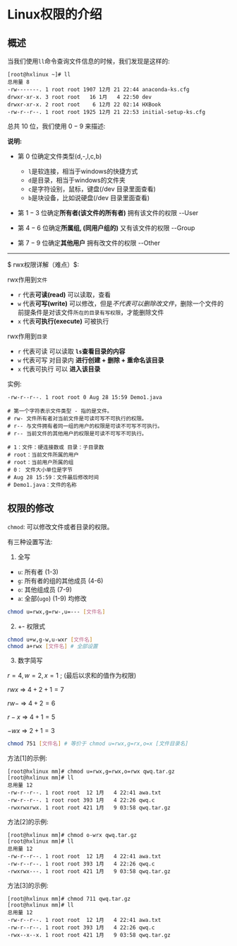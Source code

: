 # Linux权限的介绍
## 概述
当我们使用`ll`命令查询文件信息的时候，我们发现是这样的:

```Shell
[root@hxlinux ~]# ll
总用量 8
-rw-------. 1 root root 1907 12月 21 22:44 anaconda-ks.cfg
drwxr-xr-x. 3 root root   16 1月   4 22:50 dev
drwxr-xr-x. 2 root root    6 12月 22 02:14 HXBook
-rw-r--r--. 1 root root 1925 12月 21 22:53 initial-setup-ks.cfg
```

总共 $10$ 位，我们使用 $0-9$ 来描述:

**说明:**

- 第 $0$ 位确定文件类型(d,-,l,c,b)
  - `l`是软连接，相当于windows的快捷方式
  - `d`是目录，相当于windows的文件夹
  - `c`是字符设别，鼠标，键盘(/dev 目录里面查看)
  - `b`是块设备，比如说硬盘(/dev 目录里面查看)
    
- 第 $1-3$ 位确定**所有者(该文件的所有者)** 拥有该文件的权限 --User
- 第 $4-6$ 位确定**所属组, (同用户组的)** 又有该文件的权限 --Group
- 第 $7-9$ 位确定**其他用户** 拥有改文件的权限 --Other

---

$ rwx权限详解（难点）$:

rwx作用到`文件`
- `r` 代表**可读(read)** 可以读取，查看
- `w` 代表**可写(write)** 可以修改，但是*不代表可以删除改文件*，删除一个文件的前提条件是对该文件`所在的目录有写权限`，才能删除文件
- `x` 代表**可执行(execute)** 可被执行

rwx作用到`目录`
- `r` 代表可读 可以读取 **`ls`查看目录的内容**
- `w` 代表可写 对目录内 **进行创建 + 删除 + 重命名该目录**
- `x` 代表可执行 可以 **进入该目录**

实例:
```Shell 
-rw-r--r--. 1 root root 0 Aug 28 15:59 Demo1.java

# 第一个字符表示文件类型 - 指的是文件。
# rw- 文件所有者对当前文件是可读可写不可执行的权限。
# r-- 与文件拥有者同一组的用户的权限是可读不可写不可执行。
# r-- 当前文件的其他用户的权限是可读不可写不可执行。

# 1：文件：硬连接数或 目录：子目录数
# root：当前文件所属的用户
# root：当前用户所属的组
# 0： 文件大小单位是字节
# Aug 28 15:59：文件最后修改时间
# Demo1.java：文件的名称
```

## 权限的修改

`chmod`: 可以修改文件或者目录的权限。

有三种设置写法:
1. 全写

- `u`: 所有者 (1-3)
- `g`: 所有者的组的其他成员 (4-6)
- `o`: 其他组成员 (7-9)
- `a`: 全部(`ugo`) (1-9) 均修改

```Bash
chmod u=rwx,g=rw-,u=--- [文件名]
```

2. +- 权限式

```Bash
chmod u+w,g-w,u-wxr [文件名]
chmod a+rwx [文件名] # 全部设置
```

3. 数字简写

$r=4,w=2,x=1$ ; (最后以求和的值作为权限)

$rwx$ => $4+2+1=7$ 

$rw-$ => $4+2=6$

$r-x$ => $4+1=5$

$-wx$ => $2+1=3$

```Bash
chmod 751 [文件名] # 等价于 chmod u=rwx,g=rx,o=x [文件目录名]
```

方法[1]的示例:
```Shell
[root@hxlinux mm]# chmod u=rwx,g=rwx,o=rwx qwq.tar.gz 
[root@hxlinux mm]# ll
总用量 12
-rw-r--r--. 1 root root  12 1月   4 22:41 awa.txt
-rw-r--r--. 1 root root 393 1月   4 22:26 qwq.c
-rwxrwxrwx. 1 root root 421 1月   9 03:58 qwq.tar.gz
```

方法[2]的示例:
```Shell
[root@hxlinux mm]# chmod o-wrx qwq.tar.gz 
[root@hxlinux mm]# ll
总用量 12
-rw-r--r--. 1 root root  12 1月   4 22:41 awa.txt
-rw-r--r--. 1 root root 393 1月   4 22:26 qwq.c
-rwxrwx---. 1 root root 421 1月   9 03:58 qwq.tar.gz
```

方法[3]的示例:
```Shell
[root@hxlinux mm]# chmod 711 qwq.tar.gz 
[root@hxlinux mm]# ll
总用量 12
-rw-r--r--. 1 root root  12 1月   4 22:41 awa.txt
-rw-r--r--. 1 root root 393 1月   4 22:26 qwq.c
-rwx--x--x. 1 root root 421 1月   9 03:58 qwq.tar.gz
```